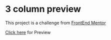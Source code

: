 # 3 column preview
This project is a challenge from [FrontEnd Mentor](https://www.frontendmentor.io/)

[Click here](https://3-column-preview-kf47edzl0-diogojustino.vercel.app/) for Preview
